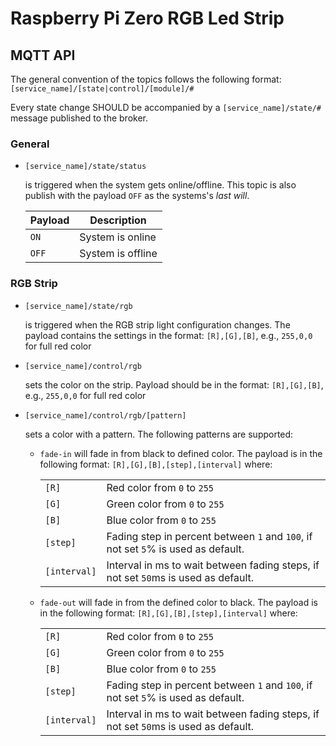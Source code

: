 # Raspberry Pi Zero RGB Led Strip

## MQTT API

The general convention of the topics follows the following format: `[service_name]/[state|control]/[module]/#`

Every state change SHOULD be accompanied by a `[service_name]/state/#` message published to the broker.

### General

* `[service_name]/state/status`

  is triggered when the system gets online/offline. This topic is also publish with the payload `OFF` as the systems's 
  _last will_.

  | Payload  | Description      |
  | -------- | ---------------- |
  | `ON`     | System is online  |
  | `OFF`    | System is offline |

### RGB Strip

* `[service_name]/state/rgb`

  is triggered when the RGB strip light configuration changes. The payload contains the settings in the format: 
  `[R],[G],[B]`, e.g., `255,0,0` for full red color

* `[service_name]/control/rgb`

  sets the color on the strip. Payload should be in the format: `[R],[G],[B]`, e.g., `255,0,0` for full red color

* `[service_name]/control/rgb/[pattern]`

  sets a color with a pattern. The following patterns are supported:

  * `fade-in` will fade in from black to defined color. The payload is in the following format: `[R],[G],[B],[step],[interval]` where:

    |              |                                              |
    | ------------ | -------------------------------------------- |
    | `[R]`        | Red color from `0` to `255`                  |
    | `[G]`        | Green color from `0` to `255`                |
    | `[B]`        | Blue color from `0` to `255`                 |
    | `[step]`     | Fading step in percent between `1` and `100`, if not set `5`% is used as default.  |
    | `[interval]` | Interval in ms to wait between fading steps, if not set `50`ms is used as default. |

  * `fade-out` will fade in from the defined color to black. The payload is in the following format: `[R],[G],[B],[step],[interval]` where:

    |              |                                              |
    | ------------ | -------------------------------------------- |
    | `[R]`        | Red color from `0` to `255`                  |
    | `[G]`        | Green color from `0` to `255`                |
    | `[B]`        | Blue color from `0` to `255`                 |
    | `[step]`     | Fading step in percent between `1` and `100`, if not set `5`% is used as default.  |
    | `[interval]` | Interval in ms to wait between fading steps, if not set `50`ms is used as default. |

